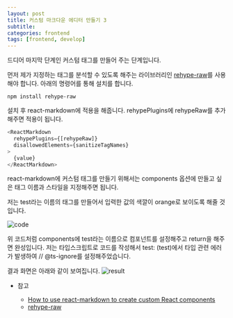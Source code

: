 ```yaml
---
layout: post
title: 커스텀 마크다운 에디터 만들기 3
subtitle:
categories: frontend
tags: [frontend, develop]
---
```


드디어 마지막 단계인 커스텀 태그를 만들어 주는 단계입니다.

먼저 제가 지정하는 태그를 분석할 수 있도록 해주는 라이브러리인 [rehype-raw](https://www.npmjs.com/package/rehype-raw)를 사용해야 합니다.
아래의 명령어를 통해 설치를 합니다.

```
npm install rehype-raw
```

설치 후 react-markdown에 적용을 해줍니다.
rehypePlugins에 rehypeRaw를 추가해주면 적용이 됩니다.

```typescript
<ReactMarkdown
  rehypePlugins={[rehypeRaw]}
  disallowedElements={sanitizeTagNames}
>
  {value}
</ReactMarkdown>
```

react-markdown에 커스텀 태그를 만들기 위해서는 components 옵션에 만들고 싶은 태그 이름과 스타일을 지정해주면 됩니다.

저는 test라는 이름의 태그를 만들어서 입력한 값의 색깔이 orange로 보이도록 해줄 것입니다.

![code](https://github.com/dbdpfls/dbdpfls.github.io/assets/103565462/25dade45-bc6a-4f6c-ba67-43137702d16f)

위 코드처럼 components에 test라는 이름으로 컴포넌트를 설정해주고 return을 해주면 완성입니다.
저는 타입스크립트로 코드를 작성해서 test: (test)에서 타입 관련 에러가 발생하여 // @ts-ignore를 설정해주었습니다.

결과 화면은 아래와 같이 보여집니다.
![result](https://github.com/dbdpfls/dbdpfls.github.io/assets/103565462/18d4efd6-6a2e-4b78-be8b-1df053aa8ec9)

- 참고

  - [How to use react-markdown to create custom React components](https://www.kristijorgji.com/blog/how-to-use-react-markdown-to-create-custom-react-components/)
  - [rehype-raw](https://github.com/rehypejs/rehype-raw)
